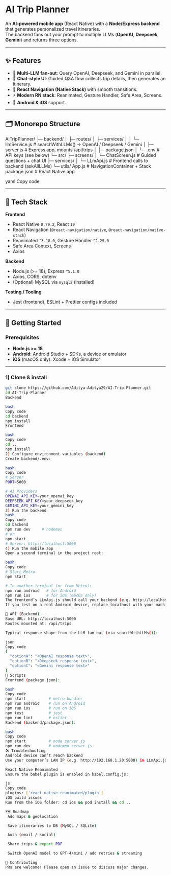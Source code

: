 # AI Trip Planner

An **AI-powered mobile app** (React Native) with a **Node/Express backend** that generates personalized travel itineraries.  
The backend fans out your prompt to multiple LLMs (**OpenAI**, **Deepseek**, **Gemini**) and returns three options.

---

## ✨ Features

- 🤖 **Multi-LLM fan-out**: Query OpenAI, Deepseek, and Gemini in parallel.
- 💬 **Chat-style UI**: Guided Q&A flow collects trip details, then generates an itinerary.
- 🧭 **React Navigation (Native Stack)** with smooth transitions.
- ⚡ **Modern RN stack**: Reanimated, Gesture Handler, Safe Area, Screens.
- 📱 **Android & iOS** support.

---

## 🗂 Monorepo Structure

AiTripPlanner/
├─ backend/
│ ├─ routes/
│ ├─ services/
│ │ └─ llmService.js # searchWithLLMs() -> OpenAI / Deepseek / Gemini
│ ├─ server.js # Express app, mounts /api/trips
│ ├─ package.json
│ └─ .env # API keys (see below)
└─ src/
├─ screens/
│ └─ ChatScreen.js # Guided questions + chat UI
├─ services/
│ └─ LLmApi.js # Frontend calls to backend (askAllLLMs)
└─ utils/
App.js # NavigationContainer + Stack
package.json # React Native app

yaml
Copy code

---

## 🧰 Tech Stack

**Frontend**
- React Native `0.79.2`, React `19`
- React Navigation (`@react-navigation/native`, `@react-navigation/native-stack`)
- Reanimated `^3.18.0`, Gesture Handler `^2.25.0`
- Safe Area Context, Screens
- Axios

**Backend**
- Node.js (>= 18), Express `^5.1.0`
- Axios, CORS, dotenv
- (Optional) MySQL via `mysql2` (installed)

**Testing / Tooling**
- Jest (frontend), ESLint + Prettier configs included

---

## 🚀 Getting Started

### Prerequisites
- **Node.js >= 18**
- **Android**: Android Studio + SDKs, a device or emulator
- **iOS** (macOS only): Xcode + iOS Simulator

---

### 1) Clone & install

```bash
git clone https://github.com/Aditya-Aditya29/AI-Trip-Planner.git
cd AI-Trip-Planner
Backend

bash
Copy code
cd backend
npm install
Frontend

bash
Copy code
cd ..
npm install
2) Configure environment variables (backend)
Create backend/.env:

bash
Copy code
# Server
PORT=5000

# AI Providers
OPENAI_API_KEY=your_openai_key
DEEPSEEK_API_KEY=your_deepseek_key
GEMINI_API_KEY=your_gemini_key
3) Run the backend
bash
Copy code
cd backend
npm run dev     # nodemon
# or
npm start
# Server: http://localhost:5000
4) Run the mobile app
Open a second terminal in the project root:

bash
Copy code
# Start Metro
npm start

# In another terminal (or from Metro):
npm run android   # for Android
npm run ios       # for iOS (macOS only)
The frontend’s LLmApi.js should call your backend (e.g. http://localhost:5000/api/...).
If you test on a real Android device, replace localhost with your machine’s LAN IP.

🔌 API (Backend)
Base URL: http://localhost:5000
Routes mounted at: /api/trips

Typical response shape from the LLM fan-out (via searchWithLLMs()):

json
Copy code
{
  "optionA": "<OpenAI response text>",
  "optionB": "<Deepseek response text>",
  "optionC": "<Gemini response text>"
}
🧪 Scripts
Frontend (package.json):

bash
Copy code
npm start          # metro bundler
npm run android    # run on Android
npm run ios        # run on iOS
npm test           # jest
npm run lint       # eslint .
Backend (backend/package.json):

bash
Copy code
npm start          # node server.js
npm run dev        # nodemon server.js
🛠 Troubleshooting
Android device can’t reach backend
Use your computer’s LAN IP (e.g. http://192.168.1.20:5000) in LLmApi.js.

React Native Reanimated
Ensure the babel plugin is enabled in babel.config.js:

js
Copy code
plugins: ['react-native-reanimated/plugin']
iOS build issues
Run from the iOS folder: cd ios && pod install && cd ..

🗺 Roadmap
 Add maps & geolocation

 Save itineraries to DB (MySQL / SQLite)

 Auth (email / social)

 Share trips & export PDF

 Switch OpenAI model to GPT-4/mini / add retries & streaming

🤝 Contributing
PRs are welcome! Please open an issue to discuss major changes.
